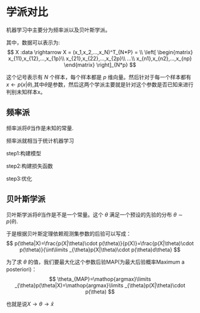 # 学派对比

机器学习中主要分为频率派以及贝叶斯学派。

其中，数据可以表示为:
$$
X :data \rightarrow X = (x_1,x_2,...,x_N)^T_{N*P} = \\
\left[
\begin{matrix}
x_{11},x_{12},...,x_{1p}\\
x_{21},x_{22},...,x_{2p}\\
...\\
x_{n1},x_{n2},...,x_{np}
\end{matrix}
\right]_{N*p}
$$


这个记号表示有 $N$ 个样本，每个样本都是 $p$ 维向量。然后针对于每一个样本都有$x \leftarrow p(x|\theta)$,其中$\theta$是参数，然后这两个学派主要就是针对这个参数是否已知来进行判别未知样本x。

## 频率派

频率派将$\theta$当作是未知的常量.

频率派就相当于统计机器学习

step1:构建模型

step2:构建损失函数

step3:优化



## 贝叶斯学派

贝叶斯学派将$\theta$当作是不是一个常量。这个 $\theta$ 满足一个预设的先验的分布 $\theta\sim p(\theta)$.

于是根据贝叶斯定理依赖观测集参数的后验可以写成：
$$
p(\theta|X)=\frac{p(X|\theta)\cdot p(\theta)}{p(X)}=\frac{p(X|\theta)\cdot p(\theta)}{\int\limits _{\theta}p(X|\theta)\cdot p(\theta)d\theta}
$$


为了求 $\theta$ 的值，我们要最大化这个参数后验MAP(为最大后验概率Maximum a posteriori)：
$$
 \theta_{MAP}=\mathop{argmax}\limits _{\theta}p(\theta|X)=\mathop{argmax}\limits _{\theta}p(X|\theta)\cdot p(\theta) 
$$


也就是说$X\rightarrow \theta \rightarrow \hat{x}$

